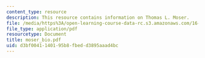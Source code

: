 ```yaml
---
content_type: resource
description: This resource contains information on Thomas L. Moser.
file: /media/https%3A/open-learning-course-data-rc.s3.amazonaws.com/16-885j-aircraft-systems-engineering-fall-2005/d3bf0041140195b8fbedd3895aaad4bc_moser_bio.pdf
file_type: application/pdf
resourcetype: Document
title: moser_bio.pdf
uid: d3bf0041-1401-95b8-fbed-d3895aaad4bc
---
```

